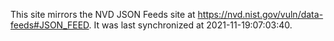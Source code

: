 This site mirrors the NVD JSON Feeds site at https://nvd.nist.gov/vuln/data-feeds#JSON_FEED. It was last synchronized at 2021-11-19:07:03:40.